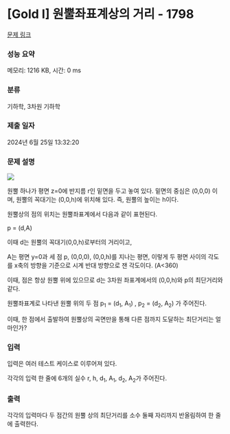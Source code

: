 # [Gold I] 원뿔좌표계상의 거리 - 1798 

[문제 링크](https://www.acmicpc.net/problem/1798) 

### 성능 요약

메모리: 1216 KB, 시간: 0 ms

### 분류

기하학, 3차원 기하학

### 제출 일자

2024년 6월 25일 13:32:20

### 문제 설명

<p><img src="https://www.acmicpc.net/upload/images2/cone.gif"></p>

<p>원뿔 하나가 평면 z=0에 반지름 r인 밑면을 두고 놓여 있다. 밑면의 중심은 (0,0,0) 이며, 원뿔의 꼭대기는 (0,0,h)에 위치해 있다. 즉, 원뿔의 높이는 h이다.</p>

<p>원뿔상의 점의 위치는 원뿔좌표계에서 다음과 같이 표현된다.</p>

<p>p = (d,A)</p>

<p>이때 d는 원뿔의 꼭대기(0,0,h)로부터의 거리이고,</p>

<p>A는 평면 y=0과 세 점 p, (0,0,0), (0,0,h)를 지나는 평면, 이렇게 두 평면 사이의 각도를 x축의 방향을 기준으로 시계 반대 방향으로 잰 각도이다. (A<360)</p>

<p>이때, 점은 항상 원뿔 위에 있으므로 d는 3차원 좌표계에서의 (0,0,h)와 p의 최단거리와 같다.</p>

<p>원뿔좌표계로 나타낸 원뿔 위의 두 점<em> </em>p<sub>1</sub> = (d<sub>1</sub>, A<sub>1</sub>) , p<sub>2</sub> = (d<sub>2</sub>, A<sub>2</sub>) 가 주어진다.</p>

<p>이때, 한 점에서 출발하여 원뿔상의 곡면만을 통해 다른 점까지 도달하는 최단거리는 얼마인가?</p>

### 입력 

 <p>입력은 여러 테스트 케이스로 이루어져 있다.</p>

<p>각각의 입력 한 줄에 6개의 실수 r, h, d<sub>1</sub>, A<sub>1</sub>, d<sub>2</sub>, A<sub>2</sub>가 주어진다.</p>

### 출력 

 <p>각각의 입력마다 두 점간의 원뿔 상의 최단거리를 소수 둘째 자리까지 반올림하여 한 줄에 출력한다.</p>

